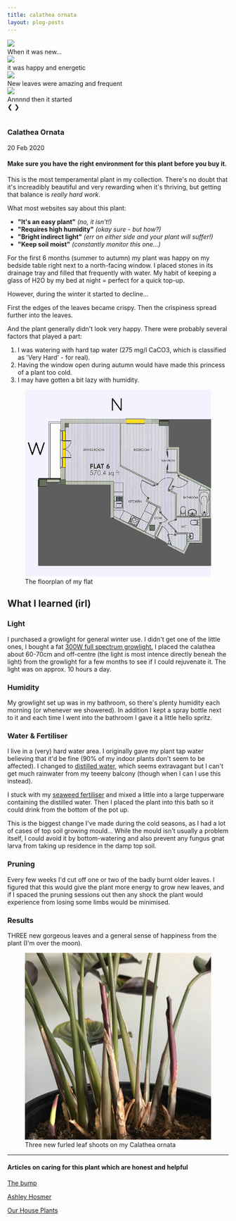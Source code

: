 ```yaml
---
title: calathea ornata
layout: plog-posts
---
```



<!-- Slideshow container -->
<section>
    <article>
        <div class="slideshow">
            <div class="slideshow-container">
                <!-- Full-width images -->
                <div class="mySlides fade">
                    <img src="/plog/resources/images/CalatheaOrnata_1.jpg">
                    <div class="text">When it was new...</div>
                </div>
                <div class="mySlides fade">
                    <img src="/plog/resources/images/CalatheaOrnata_3_large.jpg">
                    <div class="text">it was happy and energetic</div>
                </div>
                <div class="mySlides fade">
                    <img src="/plog/resources/images/CalatheaOrnata_2_large.jpg">
                    <div class="text">New leaves were amazing and frequent</div>
                </div>
                <div class="mySlides fade">
                    <img src="/plog/resources/images/CalatheaOrnata_4_large.jpg">
                    <div class="text">Annnnd then it started</div>
                </div>
                <!-- Next and previous buttons -->
                <a class="prev" onclick="plusSlides(-1)">&#10094;</a>
                <a class="next" onclick="plusSlides(1)">&#10095;</a>
            </div>
            <br>
            <!-- The dots/circles -->
            <div style="text-align:center">
                <span class="dot" onclick="currentSlide(1)"></span>
                <span class="dot" onclick="currentSlide(2)"></span>
                <span class="dot" onclick="currentSlide(3)"></span>
                <span class="dot" onclick="currentSlide(4)"></span>
            </div>
        </div>
    </article>
</section>


<!-- Text section -->
<section>
    <article>
        <div class="about">
            <div class="text-item">
                <h1>Calathea Ornata</h1>
                <p class="date">20 Feb 2020</p>
                <h4>Make sure you have the right environment for this plant before you buy it.</h4>
                <p>This is the most temperamental plant in my collection. There's no doubt that it's increadibly
                    beautiful and very rewarding when it's thriving, but getting that balance is <em>really hard
                        work</em>.
                </p>
                <div class="indent">
                    <p>What most websites say about this plant:
                        <ul>
                            <li><strong>"It's an easy plant"</strong> <em>(no, it isn't!)</em></li>
                            <li><strong>"Requires high humidity"</strong> <em>(okay sure - but how?)</em></li>
                            <li><strong>"Bright indirect light"</strong> <em>(err on either side and your plant will
                                    suffer!)</em></li>
                            <li><strong>"Keep soil moist"</strong> <em>(constantly monitor this one...)</em></li>
                        </ul>
                    </p>
                </div>
                <p>For the first 6 months (summer to autumn) my plant was happy on my bedside table right next to a
                    north-facing window. I placed stones in its drainage tray and filled that frequently with water.
                    My habit of keeping a glass of H2O by my bed at night = perfect for a quick top-up.
                </p>
                <p>However, during the winter it started to decline...</p>
                <p>First the edges of the leaves became crispy. Then the crispiness spread further into the leaves.
                </p>
                <p>And the plant generally didn't look very happy. There were probably several factors that played a
                    part:
                    <ol>
                        <li>I was watering with hard tap water (275 mg/l CaCO3, which is classified as 'Very Hard' -
                            for real).</li>
                        <li>Having the window open during autumn would have made this princess of a plant too cold.
                        </li>
                        <li>I may have gotten a bit lazy with humidity.</li>
                    </ol>
                </p>
            </div>
            <figure>
                <img src="/plog/resources/images/floor-plan (2).jpg" alt="Floorplan of my flat">
                <figcaption>
                    The floorplan of my flat
                </figcaption>
            </figure>
        </div>
    </article>
</section>


<section>
    <article>
        <div class="about">
            <div class="text-item">
                <h2>What I learned (irl)</h2>
                <h3>Light</h3>
                <p>I purchased a growlight for general winter use. I didn't get one of the little ones, I bought a
                    fat
                    <a href="https://www.amazon.co.uk/gp/product/B07CPQZBTP/ref=ppx_yo_dt_b_asin_title_o08_s00?ie=UTF8&psc=1">300W
                        full spectrum growlight.</a> I placed the calathea about 60-70cm and off-centre (the light
                    is most intence directly beneah the light) from the growlight for a few
                    months to see if I could rejuvenate it. The light was on approx. 10 hours a day.</p>
                <h3>Humidity</h3>
                <p>My growlight set up was in my bathroom, so there's plenty humidity each morning (or whenever we
                    showered). In addition I kept a spray bottle next to it and each time I went into the bathroom I
                    gave it a little hello spritz.</p>
                <h3>Water & Fertiliser</h3>
                <p>I live in a (very) hard water area. I originally gave my plant tap water believing that it'd be
                    fine
                    (90% of my indoor plants don't seem to be affected). I changed to <a
                        href="https://www.amazon.co.uk/gp/product/B01D50JYAS/ref=ppx_yo_dt_b_asin_title_o04_s00?ie=UTF8&psc=1">distilled
                        water</a>, which seems extravagant but I can't get much rainwater from my teeeny balcony
                    (though
                    when I can I use this instead).</p>
                <p>I stuck with my <a href="https://www.homebase.co.uk/vitax-organic-seaweed-1l_p412828">seaweed
                        fertiliser</a> and mixed a little into a large tupperware containing the distilled water.
                    Then I
                    placed the plant into this bath so it could drink from the bottom of the pot up.</p>
                <p>This is the biggest change I've made during the cold seasons, as I had a lot of cases of top soil
                    growing mould... While the mould isn't usually a problem itself, I could avoid it by
                    bottom-watering
                    and also prevent any
                    fungus gnat larva from taking up residence in the damp top soil.</p>
                <h3>Pruning</h3>
                <p>Every few weeks I'd cut off one or two of the badly burnt older leaves. I figured that this would
                    give the plant more energy to grow new leaves, and if I spaced the pruning sessions out then any
                    shock the
                    plant would experience from losing some limbs would be minimised.</p>
                <h3>Results</h3>
                <p>THREE new gorgeous leaves and a general sense of happiness from the plant (I'm over the moon).
                </p>
            </div>
            <figure>
                <img src="/plog/resources/images/CalatheaOrnata_5.jpg">
                <figcaption>Three new furled leaf shoots on my Calathea ornata</figcaption>
            </figure>
        </div>
    </article>
</section>


<section>
    <article>
        <div class="about">
            <div class="text-item">
                <hr>
                <h4>Articles on caring for this plant which are honest and helpful</h4>
                <a href="https://living.thebump.com/prune-calathea-10701.html">
                    <p>The bump</p>
                </a>
                <a href="https://www.ashleyhosmer.com/home/2018/8/2/calathea-ornata-plant-care-tips">
                    <p>Ashley Hosmer</p>
                </a>
                <a href="https://www.ourhouseplants.com/plants/calathea">
                    <p>Our House Plants</p>
                </a>
            </div>
        </div>  
    </article>
</section>